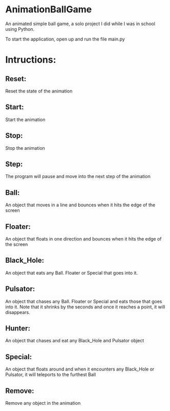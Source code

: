 # AnimationBallGame
An animated simple ball game, a solo project I did while I was in school using Python.

To start the application, open up and run the file main.py

# Intructions:
## Reset:
Reset the state of the animation

## Start:
Start the animation

## Stop:
Stop the animation

## Step:
The program will pause and move into the next step of the animation

## Ball:
An object that moves in a line and bounces when it hits the edge of the screen

## Floater:
An object that floats in one direction and bounces when it hits the edge of the screen

## Black_Hole:
An object that eats any Ball. Floater or Special that goes into it.

## Pulsator:
An object that chases any Ball. Floater or Special and eats those that goes into it. Note that it shrinks by the seconds and once it reaches a point, it will disappears.

## Hunter:
An object that chases and eat any Black_Hole and Pulsator object

## Special:
An object that floats around and when it encounters any Black_Hole or Pulsator, it will teleports to the furthest Ball

## Remove:
Remove any object in the animation